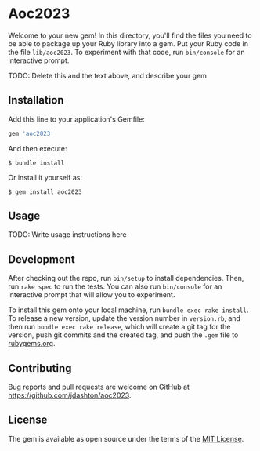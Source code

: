 # Aoc2023

Welcome to your new gem! In this directory, you'll find the files you need to be able to package up your Ruby library into a gem. Put your Ruby code in the file `lib/aoc2023`. To experiment with that code, run `bin/console` for an interactive prompt.

TODO: Delete this and the text above, and describe your gem

## Installation

Add this line to your application's Gemfile:

```ruby
gem 'aoc2023'
```

And then execute:

    $ bundle install

Or install it yourself as:

    $ gem install aoc2023

## Usage

TODO: Write usage instructions here

## Development

After checking out the repo, run `bin/setup` to install dependencies. Then, run `rake spec` to run the tests. You can also run `bin/console` for an interactive prompt that will allow you to experiment.

To install this gem onto your local machine, run `bundle exec rake install`. To release a new version, update the version number in `version.rb`, and then run `bundle exec rake release`, which will create a git tag for the version, push git commits and the created tag, and push the `.gem` file to [rubygems.org](https://rubygems.org).

## Contributing

Bug reports and pull requests are welcome on GitHub at https://github.com/jdashton/aoc2023.

## License

The gem is available as open source under the terms of the [MIT License](https://opensource.org/licenses/MIT).
